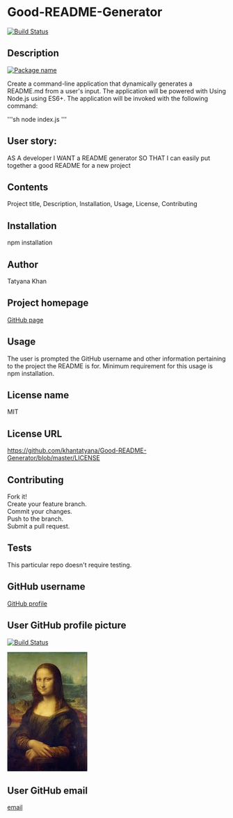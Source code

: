 
# Good-README-Generator

[![Build Status](https://img.shields.io/badge/Project-Good--README--Generator-orange)](https://img.shields.io/badge/Project-Good--README--Generator-orange)

## Description

[![Package name](https://img.shields.io/npm/v/npm@6.14.4?color=blue
    )](https://img.shields.io/npm/v/npm@6.14.4?color=blue)

Create a command-line application that dynamically generates a README.md from a user's input. The application will be powered with Using Node.js using ES6+. The application will be invoked with the following command:
        
'''sh
node index.js
'''
## User story:

AS A developer
I WANT a README generator
SO THAT I can easily put together a good README for a new project

## Contents

Project title, Description, Installation, Usage, License, Contributing 

## Installation 

npm installation

## Author

Tatyana Khan

## Project homepage

[GitHub page](https://github.com/khantatyana/Good-README-Generator)

## Usage

The user is prompted the GitHub username and other information pertaining to the project the README is for. Minimum requirement for this usage is npm installation.

## License name

MIT

## License URL

https://github.com/khantatyana/Good-README-Generator/blob/master/LICENSE

## Contributing

Fork it! <br/> Create your feature branch.<br/> Commit your changes.<br/> Push to the branch.<br/> Submit a pull request.

## Tests

This particular repo doesn't require testing.

## GitHub username

[GitHub profile](https://github.com/khantatyana)

## User GitHub profile picture

[![Build Status](https://img.shields.io/github/followers/khantatyana?label=Follow&style=social)](https://img.shields.io/github/followers/khantatyana?label=Follow&style=social)

![Picture](/assets/pic.jpeg)

## User GitHub email

[email](hanyatan@gmail.com)


